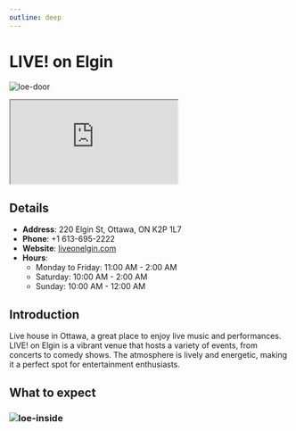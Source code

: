 ```yaml
---
outline: deep
---
```


# LIVE! on Elgin

![loe-door](/medias/loe-door.png)

<iframe src="https://www.google.com/maps/embed?pb=!1m18!1m12!1m3!1d5601.070606388168!2d-75.69866129123419!3d45.41870955216941!2m3!1f0!2f0!3f0!3m2!1i1024!2i768!4f13.1!3m3!1m2!1s0x4cce05a962a7bce9%3A0x8cb3de71889178ae!2sLIVE*21%20on%20Elgin!5e0!3m2!1szh-TW!2sca!4v1754065598279!5m2!1szh-TW!2sca" allowfullscreen="" loading="lazy" referrerpolicy="no-referrer-when-downgrade"></iframe>

## Details

- **Address**: 220 Elgin St, Ottawa, ON K2P 1L7
- **Phone**: +1 613-695-2222
- **Website**: [liveonelgin.com](https://www.liveonelgin.com/)
- **Hours**:
  - Monday to Friday: 11:00 AM - 2:00 AM
  - Saturday: 10:00 AM - 2:00 AM
  - Sunday: 10:00 AM - 12:00 AM


## Introduction

Live house in Ottawa, a great place to enjoy live music and performances. LIVE! on Elgin is a vibrant venue that hosts a variety of events, from concerts to comedy shows. The atmosphere is lively and energetic, making it a perfect spot for entertainment enthusiasts.

## What to expect
### ![loe-inside](/medias/loe-inside.png)


<script setup>
import '/.vitepress/main.scss'
</script>